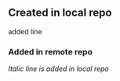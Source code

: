 ## Created in local repo
  added line
  
### Added in remote repo  

*Italic line is added in local repo*
